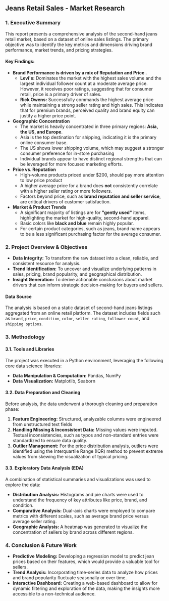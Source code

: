 ## **Jeans Retail Sales - Market Research**

### **1. Executive Summary**
This report presents a comprehensive analysis of the second-hand jeans retail market, based on a dataset of online sales listings. The primary objective was to identify the key metrics and dimensions driving brand performance, market trends, and pricing strategies. 

#### **Key Findings:**
* **Brand Performance is driven by a mix of Reputation and Price .**
  * **Levi's:** Dominates the market with the highest sales volume and the largest individual follower count at a moderate average price. However, it receives poor ratings, suggesting that for consumer retail, price is a primary driver of sales.
  * **Rick Owens:** Successfully commands the highest average price while maintaining a strong seller rating and high sales. This indicates that for premium brands, perceived quality and brand equity can justify a higher price point.
* **Geographic Concentration**
    * The market is heavily concentrated in three primary regions: **Asia, the US, and Europe**.
    * Asia is the top destination for shipping, indicating it is the primary online consumer base.
    * The US shows lower shipping volume, which may suggest a stronger consumer preference for in-store purchasing 
    * Individual brands appear to have distinct regional strengths that can be leveraged for more focused marketing efforts.
* **Price vs. Reputation**
    * High-volume products priced under $200, should pay more attention to low price product
    * A higher average price for a brand does **not** consistently correlate with a higher seller rating or more followers.
    * Factors beyond price, such as **brand reputation and seller service**, are critical drivers of customer satisfaction.
* **Market & Product Trends**
    * A significant majority of listings are for **"gently used"** items, highlighting the market for high-quality, second-hand apparel.
    * Basic colors like **black and blue** remain highly popular.
    * For certain product categories, such as jeans, brand name appears to be a less significant purchasing factor for the average consumer.

### **2. Project Overview & Objectives**
* **Data Integrity:** To transform the raw dataset into a clean, reliable, and consistent resource for analysis.
* **Trend Identification:** To uncover and visualize underlying patterns in sales, pricing, brand popularity, and geographical distribution.
* **Insight Generation:** To derive actionable conclusions about market drivers that can inform strategic decision-making for buyers and sellers.
####  **Data Source**
The analysis is based on a static dataset of second-hand jeans listings aggregated from an online retail platform. The dataset includes fields such as `brand`, `price`, `condition`, `color`, `seller rating`, `follower count`, and `shipping options`.

### **3. Methodology**
#### **3.1. Tools and Libraries**
The project was executed in a Python environment, leveraging the following core data science libraries:
* **Data Manipulation & Computation:** Pandas, NumPy
* **Data Visualization:** Matplotlib, Seaborn
#### **3.2. Data Preparation and Cleaning**
Before analysis, the data underwent a thorough cleaning and preparation phase:
1.  **Feature Engineering:** Structured, analyzable columns were engineered from unstructured text fields
2.  **Handling Missing & Inconsistent Data:** Missing values were imputed. Textual inconsistencies, such as typos and non-standard entries were standardized to ensure data quality.
3.  **Outlier Management:** For the price distribution analysis, outliers were identified using the Interquartile Range (IQR) method to prevent extreme values from skewing the visualization of typical pricing.
#### **3.3. Exploratory Data Analysis (EDA)**
A combination of statistical summaries and visualizations was used to explore the data:
* **Distribution Analysis:** Histograms and pie charts were used to understand the frequency of key attributes like price, brand, and condition.
* **Comparative Analysis:** Dual-axis charts were employed to compare metrics with different scales, such as average brand price versus average seller rating.
* **Geographic Analysis:** A heatmap was generated to visualize the concentration of sellers by brand across different regions.

### **4. Conclusion & Future Work**
* **Predictive Modeling:** Developing a regression model to predict jean prices based on their features, which would provide a valuable tool for sellers.
* **Trend Analysis:** Incorporating time-series data to analyze how prices and brand popularity fluctuate seasonally or over time.
* **Interactive Dashboard:** Creating a web-based dashboard to allow for dynamic filtering and exploration of the data, making the insights more accessible to a non-technical audience.
